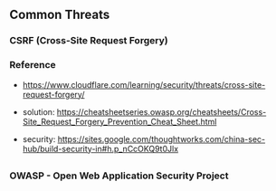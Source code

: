 ## Common Threats

### CSRF (Cross-Site Request Forgery)

### Reference

- https://www.cloudflare.com/learning/security/threats/cross-site-request-forgery/

- solution: https://cheatsheetseries.owasp.org/cheatsheets/Cross-Site_Request_Forgery_Prevention_Cheat_Sheet.html

- security: https://sites.google.com/thoughtworks.com/china-sec-hub/build-security-in#h.p_nCcOKQ9t0Jlx

## 

### OWASP - Open Web Application Security Project





